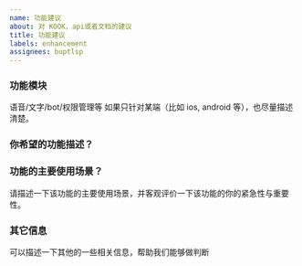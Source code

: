 ```yaml
---
name: 功能建议
about: 对 KOOK，api或者文档的建议
title: 功能建议
labels: enhancement
assignees: buptlsp
---
```


### 功能模块

语音/文字/bot/权限管理等
如果只针对某端（比如 ios, android 等），也尽量描述清楚。

### 你希望的功能描述？

### 功能的主要使用场景？

请描述一下该功能的主要使用场景，并客观评价一下该功能的你的紧急性与重要性。

### 其它信息

可以描述一下其他的一些相关信息，帮助我们能够做判断
